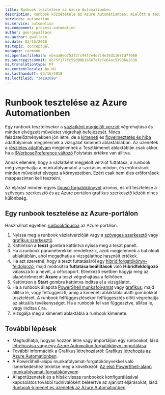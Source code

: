 ```yaml
---
title: Runbook tesztelése az Azure Automationben
description: Runbook közzététele az Azure Automationben, mielőtt a teszteléshez le annak érdekében, hogy megfelelően működik-e.  Ez a cikk ismerteti egy runbook tesztelése, és tekintse meg a kimenetet.
services: automation
ms.service: automation
ms.component: process-automation
author: georgewallace
ms.author: gwallace
ms.date: 03/16/2018
ms.topic: conceptual
manager: carmonm
ms.openlocfilehash: ebeaa8eb75373fc94f7e4e714e36d1167fd7f060
ms.sourcegitcommit: eb75f177fc59d90b1b667afcfe64ac51936e2638
ms.translationtype: MT
ms.contentlocale: hu-HU
ms.lasthandoff: 05/16/2018
ms.locfileid: "34192098"
---
```

# <a name="testing-a-runbook-in-azure-automation"></a>Runbook tesztelése az Azure Automationben
Egy runbook tesztelésekor a [vázlatként megjelölt verziót](automation-creating-importing-runbook.md#publishing-a-runbook) végrehajtása és minden elvégzett műveletet végrehajt befejezését. Nincs feladatelőzményekben jön létre, de a [kimeneti](automation-runbook-output-and-messages.md#output-stream) és [figyelmeztetés és hiba](automation-runbook-output-and-messages.md#message-streams) adatfolyamok megjelennek a vizsgálat kimeneti ablaktáblában. Az üzenetek a [részletes adatfolyam](automation-runbook-output-and-messages.md#message-streams) megjelennek a Tesztkimenet ablaktáblán csak akkor, ha a [$VerbosePreference változó](automation-runbook-output-and-messages.md#preference-variables) Folytatás értékre van állítva.

Annak ellenére, hogy a vázlatként megjelölt verziót futtatása, a runbook még végrehajtja a munkafolyamatot a szokásos módon, és erőforrások minden műveletet elvégez a környezetben. Ezért csak nem éles erőforrások mappaszinten kell tesztelni.

Az eljárást minden egyes [típusú forgatókönyvet](automation-runbook-types.md) azonos, és ott tesztelése a szöveges szerkesztő és az Azure portálon grafikus szerkesztő között nincs különbség.  

## <a name="to-test-a-runbook-in-the-azure-portal"></a>Egy runbook tesztelése az Azure-portálon
Használhat egyetlen [runbooktípusba](automation-runbook-types.md) az Azure portálon.

1. Nyissa meg a runbook vázlatverzióját vagy a [szöveges szerkesztő](automation-edit-textual-runbook.md) vagy [grafikus szerkesztő](automation-graphical-authoring-intro.md).
2. Kattintson a **teszt** gombra kattintva nyissa meg a teszt panelt.
3. Ha a runbook paraméterekkel rendelkezik, azok megjelennek a bal oldali ablaktáblán, ahol megadhatja a vizsgálathoz használt értékek.
4. Ha azt szeretné, hogy a teszt futtatásáról egy [hibrid forgatókönyv-feldolgozó](automation-hybrid-runbook-worker.md), majd módosítsa **futtatása beállítások** való **Hibridfeldolgozó** válassza ki a nevét, a célcsoport.  Ellenkező esetben hagyja meg az alapértelmezett **Azure** a teszt végrehajtása a felhőben.
5. Kattintson a **Start** gombra kattintva indítsa el a vizsgálatot.
6. Ha a runbook állapota [PowerShell munkafolyamat](automation-runbook-types.md#powershell-workflow-runbooks) vagy [grafikus](automation-runbook-types.md#graphical-runbooks), majd állítsa le, vagy felfüggeszti, amíg a kimeneti ablaktábla alatti gombokkal tesztelését. A runbook felfüggesztésekor felfüggesztés előtt végrehajtja az aktuális tevékenységet. Ha a runbook fel van függesztve, állítsa le, vagy indítsa újra.
7. Vizsgálja meg a kimeneti ablaktábla a runbook kimenete.

## <a name="next-steps"></a>További lépések
* Megtudhatja, hogyan hozzon létre vagy importáljon egy runbookot, lásd: [létrehozása vagy egy Azure Automation forgatókönyv importálása](automation-creating-importing-runbook.md)
* További információk a Grafikus létrehozásról: [Grafikus létrehozás az Azure Automationben](automation-graphical-authoring-intro.md).
* A PowerShell-alapú munkafolyamat-forgatókönyvekkel való ismerkedéshez tekintse meg a következőt: [Az első PowerShell-alapú munkafolyamat-forgatókönyvem](automation-first-runbook-textual.md)
* Állapotüzenetek és a hibák vissza runbookok konfigurálásával kapcsolatos további tudnivalókért beleértve az ajánlott eljárásokat, lásd: [Runbook-kimenet és üzenetek az Azure Automationben](automation-runbook-output-and-messages.md)

